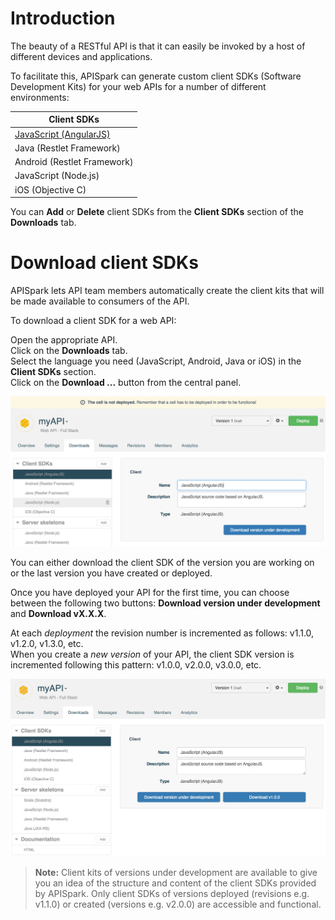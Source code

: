 
# Introduction

The beauty of a RESTful API is that it can easily be invoked by a host of different devices and applications.

To facilitate this, APISpark can generate custom client SDKs (Software Development Kits) for your web APIs for a number of different environments:


| Client SDKs |
| ------------- |
| [JavaScript (AngularJS)](/technical-resources/apispark/tutorials/angular-sdk) |
| Java (Restlet Framework) |
| Android (Restlet Framework) |
| JavaScript (Node.js) |
| iOS (Objective C) |


You can **Add** or **Delete** client SDKs from the **Client SDKs** section of the **Downloads** tab.

# Download client SDKs

APISpark lets API team members automatically create the client kits that will be made available to consumers of the API.

To download a client SDK for a web API:

Open the appropriate API.  
Click on the **Downloads** tab.  
Select the language you need (JavaScript, Android, Java or iOS) in the **Client SDKs** section.  
Click on the **Download ...** button from the central panel.  

![Download version under development](images/download-version-under-dev.jpg "Download version under development")

You can either download the client SDK of the version you are working on or the last version you have created or deployed.

Once you have deployed your API for the first time, you can choose between the following two buttons:
**Download version under development** and **Download vX.X.X**.

At each *deployment* the revision number is incremented as follows: v1.1.0, v1.2.0, v1.3.0, etc.  
When you create a *new version* of your API, the client SDK version is incremented following this pattern: v1.0.0, v2.0.0, v3.0.0, etc.

![Download buttons](images/two-download-buttons.jpg "Download buttons")

>**Note:** Client kits of versions under development are available to give you an idea of the structure and content of the client SDKs provided by APISpark. Only client SDKs of versions deployed (revisions e.g. v1.1.0) or created (versions e.g. v2.0.0) are accessible and functional.



<!--
JPL
https://drive.google.com/a/restlet.com/folderview?id=0BzxkJy8Z6iSAUnFYMDhQZGpBSDA&usp=sharing
# <a class="anchor" name="java-sdk"></a>Using Java (Restlet Framework) SDK

1) Download Java (Restlet Framework) DSK from **Downloads** tab.  

2) From Eclipse, **File** / **Import**  
**Existing Maven project** / **Next**  
select folder  
**Finish**  

3) In **AbstractClientResource.java**, paste code provided  
Insert your API credentials  
Execute class **Run as**/**Java application**  

4) Create new Java class (**New**/**class**)  
Call it *TestAPI.java*  
Select **Public static void...** checkbox  
Execute class **Run as**/**Java application**  

5) With your *TestAPI.java* file, you can perform GET, POST requests...
-->
